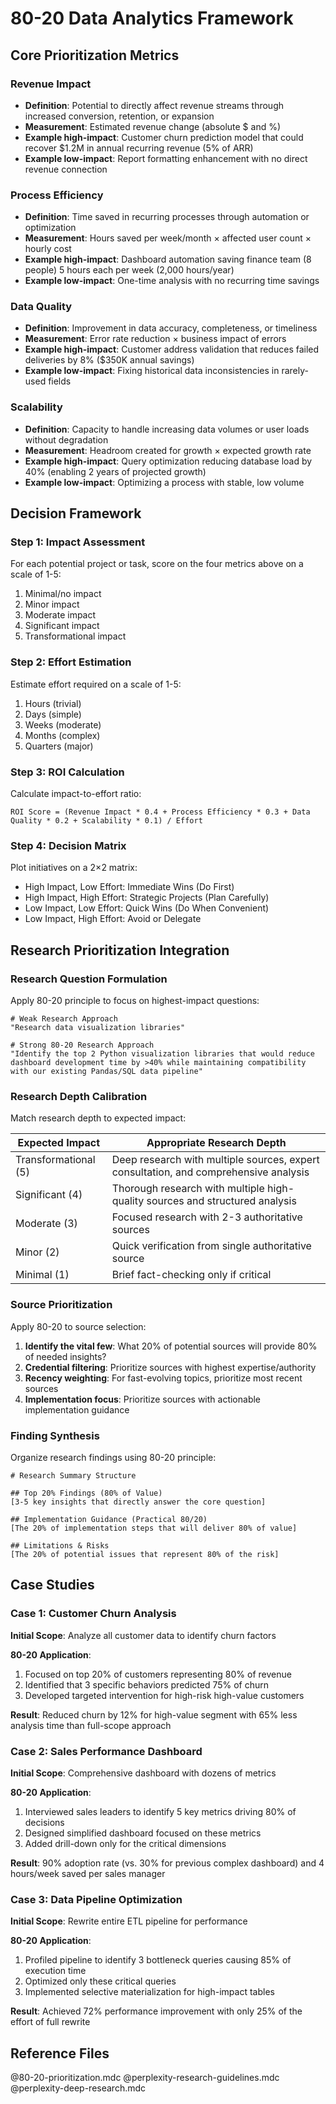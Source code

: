 # 80-20 Data Analytics Framework

## Core Prioritization Metrics

### Revenue Impact
- **Definition**: Potential to directly affect revenue streams through increased conversion, retention, or expansion
- **Measurement**: Estimated revenue change (absolute $ and %)
- **Example high-impact**: Customer churn prediction model that could recover $1.2M in annual recurring revenue (5% of ARR)
- **Example low-impact**: Report formatting enhancement with no direct revenue connection

### Process Efficiency
- **Definition**: Time saved in recurring processes through automation or optimization
- **Measurement**: Hours saved per week/month × affected user count × hourly cost
- **Example high-impact**: Dashboard automation saving finance team (8 people) 5 hours each per week (2,000 hours/year)
- **Example low-impact**: One-time analysis with no recurring time savings

### Data Quality
- **Definition**: Improvement in data accuracy, completeness, or timeliness
- **Measurement**: Error rate reduction × business impact of errors
- **Example high-impact**: Customer address validation that reduces failed deliveries by 8% ($350K annual savings)
- **Example low-impact**: Fixing historical data inconsistencies in rarely-used fields

### Scalability
- **Definition**: Capacity to handle increasing data volumes or user loads without degradation
- **Measurement**: Headroom created for growth × expected growth rate
- **Example high-impact**: Query optimization reducing database load by 40% (enabling 2 years of projected growth)
- **Example low-impact**: Optimizing a process with stable, low volume

## Decision Framework

### Step 1: Impact Assessment
For each potential project or task, score on the four metrics above on a scale of 1-5:
1. Minimal/no impact
2. Minor impact
3. Moderate impact
4. Significant impact
5. Transformational impact

### Step 2: Effort Estimation
Estimate effort required on a scale of 1-5:
1. Hours (trivial)
2. Days (simple)
3. Weeks (moderate)
4. Months (complex)
5. Quarters (major)

### Step 3: ROI Calculation
Calculate impact-to-effort ratio:
```
ROI Score = (Revenue Impact * 0.4 + Process Efficiency * 0.3 + Data Quality * 0.2 + Scalability * 0.1) / Effort
```

### Step 4: Decision Matrix
Plot initiatives on a 2×2 matrix:
- High Impact, Low Effort: Immediate Wins (Do First)
- High Impact, High Effort: Strategic Projects (Plan Carefully)
- Low Impact, Low Effort: Quick Wins (Do When Convenient)
- Low Impact, High Effort: Avoid or Delegate

## Research Prioritization Integration

### Research Question Formulation
Apply 80-20 principle to focus on highest-impact questions:

```
# Weak Research Approach
"Research data visualization libraries"

# Strong 80-20 Research Approach
"Identify the top 2 Python visualization libraries that would reduce dashboard development time by >40% while maintaining compatibility with our existing Pandas/SQL data pipeline"
```

### Research Depth Calibration
Match research depth to expected impact:

| Expected Impact | Appropriate Research Depth |
|----------------|----------------------------|
| Transformational (5) | Deep research with multiple sources, expert consultation, and comprehensive analysis |
| Significant (4) | Thorough research with multiple high-quality sources and structured analysis |
| Moderate (3) | Focused research with 2-3 authoritative sources |
| Minor (2) | Quick verification from single authoritative source |
| Minimal (1) | Brief fact-checking only if critical |

### Source Prioritization
Apply 80-20 to source selection:

1. **Identify the vital few**: What 20% of potential sources will provide 80% of needed insights?
2. **Credential filtering**: Prioritize sources with highest expertise/authority
3. **Recency weighting**: For fast-evolving topics, prioritize most recent sources
4. **Implementation focus**: Prioritize sources with actionable implementation guidance

### Finding Synthesis
Organize research findings using 80-20 principle:

```
# Research Summary Structure

## Top 20% Findings (80% of Value)
[3-5 key insights that directly answer the core question]

## Implementation Guidance (Practical 80/20)
[The 20% of implementation steps that will deliver 80% of value]

## Limitations & Risks
[The 20% of potential issues that represent 80% of the risk]
```

## Case Studies

### Case 1: Customer Churn Analysis

**Initial Scope**: Analyze all customer data to identify churn factors

**80-20 Application**:
1. Focused on top 20% of customers representing 80% of revenue
2. Identified that 3 specific behaviors predicted 75% of churn
3. Developed targeted intervention for high-risk high-value customers

**Result**: Reduced churn by 12% for high-value segment with 65% less analysis time than full-scope approach

### Case 2: Sales Performance Dashboard

**Initial Scope**: Comprehensive dashboard with dozens of metrics

**80-20 Application**:
1. Interviewed sales leaders to identify 5 key metrics driving 80% of decisions
2. Designed simplified dashboard focused on these metrics
3. Added drill-down only for the critical dimensions

**Result**: 90% adoption rate (vs. 30% for previous complex dashboard) and 4 hours/week saved per sales manager

### Case 3: Data Pipeline Optimization

**Initial Scope**: Rewrite entire ETL pipeline for performance

**80-20 Application**:
1. Profiled pipeline to identify 3 bottleneck queries causing 85% of execution time
2. Optimized only these critical queries
3. Implemented selective materialization for high-impact tables

**Result**: Achieved 72% performance improvement with only 25% of the effort of full rewrite

## Reference Files
@80-20-prioritization.mdc
@perplexity-research-guidelines.mdc
@perplexity-deep-research.mdc
